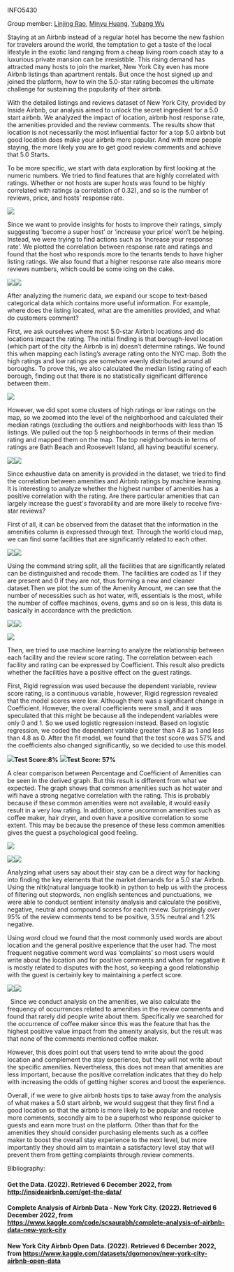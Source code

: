 ﻿INFO5430

Group member: [Linjing Rao](mailto:lr534@cornell.edu), [Minyu Huang](mailto:mh2223@cornell.edu), [Yubang Wu](mailto:yw2467@cornell.edu)

Staying at an Airbnb instead of a regular hotel has become the new fashion for travelers around the world, the temptation to get a taste of the local lifestyle in the exotic land ranging from a cheap living room coach stay to a luxurious private mansion can be irresistible. This rising demand has attracted many hosts to join the market, New York City even has more Airbnb listings than apartment rentals. But once the host signed up and joined the platform, how to win the 5.0-star rating becomes the ultimate challenge for sustaining the popularity of their airbnb.

With the detailed listings and reviews dataset of New York City, provided by Inside Airbnb, our analysis aimed to unlock the secret ingredient for a 5.0 start airbnb. We analyzed the impact of location, airbnb host response rate, the amenities provided and the review comments. The results show that location is not necessarily the most influential factor for a top 5.0 airbnb but good location does make your airbnb more popular. And with more people staying, the more likely you are to get good review comments and achieve that 5.0 Starts. 

To be more specific, we start with data exploration by first looking at the numeric numbers. We tried to find features that are highly correlated with ratings. Whether or not hosts are super hosts was found to be highly correlated with ratings (a correlation of 0.32), and so is the number of reviews, price, and hosts’ response rate. 

![](Aspose.Words.848bc9ff-3771-436f-9ef2-f8458e9cffb0.001.png)

Since we want to provide insights for hosts to improve their ratings, simply suggesting ‘become a super host’ or ‘increase your price’ won’t be helping. Instead, we were trying to find actions such as ‘increase your response rate’. We plotted the correlation between response rate and ratings and found that the host who responds more to the tenants tends to have higher listing ratings. We also found that a higher response rate also means more reviews numbers, which could be some icing on the cake.

![](Aspose.Words.848bc9ff-3771-436f-9ef2-f8458e9cffb0.002.png)![](Aspose.Words.848bc9ff-3771-436f-9ef2-f8458e9cffb0.003.png)


After analyzing the numeric data, we expand our scope to text-based categorical data which contains more useful information. For example, where does the listing located, what are the amenities provided, and what do customers comment? 

First, we ask ourselves where most 5.0-star Airbnb locations and do locations impact the rating. The initial finding is that borough-level location (which part of the city the Airbnb is in) doesn’t determine ratings. We found this when mapping each listing’s average rating onto the NYC map. Both the high ratings and low ratings are somehow evenly distributed around all boroughs. To prove this, we also calculated the median listing rating of each borough, finding out that there is no statistically significant difference between them.

![](Aspose.Words.848bc9ff-3771-436f-9ef2-f8458e9cffb0.004.png)

However, we did spot some clusters of high ratings or low ratings on the map, so we zoomed into the level of the neighborhood and calculated their median ratings (excluding the outliers and neighborhoods with less than 15 listings. We pulled out the top 5 neighborhoods in terms of their median rating and mapped them on the map. The top neighborhoods in terms of ratings are Bath Beach and Roosevelt Island, all having beautiful scenery.

![](Aspose.Words.848bc9ff-3771-436f-9ef2-f8458e9cffb0.005.png)![](Aspose.Words.848bc9ff-3771-436f-9ef2-f8458e9cffb0.006.png)

Since exhaustive data on amenity is provided in the dataset, we tried to find the correlation between amenities and Airbnb ratings by machine learning. It is interesting to analyze whether the highest number of amenities has a positive correlation with the rating. Are there particular amenities that can largely increase the guest's favorability and are more likely to receive five-star reviews?

First of all, it can be observed from the dataset that the information in the amenities column is expressed through text. Through the world cloud map, we can find some facilities that are significantly related to each other. 

![](Aspose.Words.848bc9ff-3771-436f-9ef2-f8458e9cffb0.007.png)![](Aspose.Words.848bc9ff-3771-436f-9ef2-f8458e9cffb0.008.png)

Using the command string split, all the facilities that are significantly related can be distinguished and recode them. The facilities are coded as 1 if they are present and 0 if they are not, thus forming a new and cleaner dataset.Then we plot the sum of the Amenity Amount, we can see that the number of necessities such as hot water, wifi, essentials is the most, while the number of coffee machines, ovens, gyms and so on is less, this data is basically in accordance with the prediction.

![](Aspose.Words.848bc9ff-3771-436f-9ef2-f8458e9cffb0.009.png)![](Aspose.Words.848bc9ff-3771-436f-9ef2-f8458e9cffb0.010.png)

![](Aspose.Words.848bc9ff-3771-436f-9ef2-f8458e9cffb0.011.png)

Then, we tried to use machine learning to analyze the relationship between each facility and the review score rating. The correlation between each facility and rating can be expressed by Coefficient. This result also predicts whether the facilities have a positive effect on the guest ratings.

First, Rigid regression was used because the dependent variable, review score rating, is a continuous variable, however, Rigid regression revealed that the model scores were low. Although there was a significant change in Coefficient. However, the overall coefficients were small, and it was speculated that this might be because all the independent variables were only 0 and 1. So we used logistic regression instead. Based on logistic regression, we coded the dependent variable greater than 4.8 as 1 and less than 4.8 as 0. After the fit model, we found that the test score was 57% and the coefficients also changed significantly, so we decided to use this model.

![](Aspose.Words.848bc9ff-3771-436f-9ef2-f8458e9cffb0.012.png)**Test Score:8%**                **![](Aspose.Words.848bc9ff-3771-436f-9ef2-f8458e9cffb0.013.png)Test Score: 57%**

A clear comparison between Percentage and Coefficient of Amenities can be seen in the derived graph. But this result is different from what we expected. The graph shows that common amenities such as hot water and wifi have a strong negative correlation with the rating. This is probably because if these common amenities were not available, it would easily result in a very low rating. In addition, some uncommon amenities such as coffee maker, hair dryer, and oven have a positive correlation to some extent. This may be because the presence of these less common amenities gives the guest a psychological good feeling.

![](Aspose.Words.848bc9ff-3771-436f-9ef2-f8458e9cffb0.014.png)

![](Aspose.Words.848bc9ff-3771-436f-9ef2-f8458e9cffb0.015.png)![](Aspose.Words.848bc9ff-3771-436f-9ef2-f8458e9cffb0.016.png)

Analyzing what users say about their stay can be a direct way for hacking into finding the key elements that the market demands for a 5.0 star Airbnb. Using the nltk(natural language toolkit) in python to help us with the process of filtering out stopwords, non english sentences and punctuations, we were able to conduct sentient intensity analysis and calculate the positive, negative, neutral and compound scores for each review. Surprisingly over 95% of the review comments tend to be positive, 3.5% neutral and 1.2% negative.

Using word cloud we found that the most commonly used words are about location and the general positive experience that the user had. The most frequent negative comment word was ‘complaints’ so most users would write about the location and for positive comments and when for negative it is mostly related to disputes with the host, so keeping a good relationship with the guest is certainly key to maintaining a perfect score.

![](Aspose.Words.848bc9ff-3771-436f-9ef2-f8458e9cffb0.017.png)![](Aspose.Words.848bc9ff-3771-436f-9ef2-f8458e9cffb0.018.png)

` `Since we conduct analysis on the amenities, we also calculate the frequency of occurrences related to amenities in the review comments and found that rarely did people write about them. Specifically we searched for the occurrence of coffee maker since this was the feature that has the highest positive value impact from the amenity analysis, but the result was that none of the comments mentioned coffee maker.  

However, this does point out that users tend to write about the good location and complement the stay experience, but they will not write about the specific amenities. Nevertheless, this does not mean that amenities are less important, because the positive correlation indicates that they do help with increasing the odds of getting higher scores and boost the  experience. 

Overall, if we were to give airbnb hosts tips to take away from the analysis of what makes a 5.0 start airbnb, we would suggest that they first find a good location so that the airbnb is more likely to be popular and receive more comments, secondly aim to be a superhost who response quicker to guests and earn more trust on the platform. Other than that for the amenities they should consider purchasing elements such as a coffee maker to boost the overall stay experience to the next level, but more importantly they should aim to maintain a satisfactory level stay that will prevent them from getting complaints through review comments. 

Bibliography:
#### <a name="_fu0t2rvjpcur"></a>Get the Data. (2022). Retrieved 6 December 2022, from http://insideairbnb.com/get-the-data/
####
#### <a name="_kgymahqceuqk"></a><a name="_5l79l2oy8qfo"></a>Complete Analysis of Airbnb Data - New York City. (2022). Retrieved 6 December 2022, from <https://www.kaggle.com/code/scsaurabh/complete-analysis-of-airbnb-data-new-york-city>

#### <a name="_bik7e81dlehq"></a>New York City Airbnb Open Data. (2022). Retrieved 6 December 2022, from <https://www.kaggle.com/datasets/dgomonov/new-york-city-airbnb-open-data>


